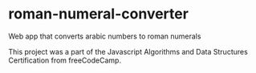 # roman-numeral-converter
Web app that converts arabic numbers to roman numerals

This project was a part of the Javascript Algorithms and Data Structures Certification from freeCodeCamp.
